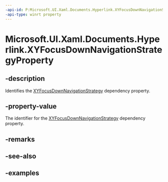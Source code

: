 ```yaml
---
-api-id: P:Microsoft.UI.Xaml.Documents.Hyperlink.XYFocusDownNavigationStrategyProperty
-api-type: winrt property
---
```


<!-- Property syntax.
public DependencyProperty XYFocusDownNavigationStrategyProperty { get; }
-->

# Microsoft.UI.Xaml.Documents.Hyperlink.XYFocusDownNavigationStrategyProperty

## -description
Identifies the [XYFocusDownNavigationStrategy](hyperlink_xyfocusdownnavigationstrategy.md) dependency property.

## -property-value
The identifier for the [XYFocusDownNavigationStrategy](hyperlink_xyfocusdownnavigationstrategy.md) dependency property.

## -remarks

## -see-also

## -examples

